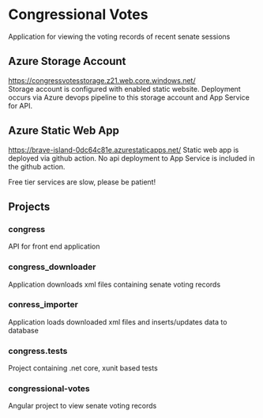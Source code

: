 # Congressional Votes

Application for viewing the voting records of recent senate sessions

## Azure Storage Account

https://congressvotesstorage.z21.web.core.windows.net/  
Storage account is configured with enabled static website. Deployment occurs via Azure devops pipeline to this storage account and App Service for API.

## Azure Static Web App

https://brave-island-0dc64c81e.azurestaticapps.net/
Static web app is deployed via github action. No api deployment to App Service is included in the github action.

Free tier services are slow, please be patient!

## Projects

### congress

API for front end application

### congress_downloader

Application downloads xml files containing senate voting records

### conress_importer

Application loads downloaded xml files and inserts/updates data to database

### congress.tests

Project containing .net core, xunit based tests

### congressional-votes

Angular project to view senate voting records

